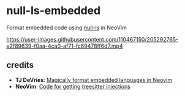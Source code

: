 # null-ls-embedded

Format embedded code using [null-ls](https://github.com/jose-elias-alvarez/null-ls.nvim) in NeoVim

https://user-images.githubusercontent.com/110467150/205292765-e2f89639-f0aa-4ca0-af71-fc69478ff6d7.mp4

## credits

- **TJ DeVries**: [Magically format embedded languages in Neovim](https://www.youtube.com/watch?v=v3o9YaHBM4Q)  
- **NeoVim**: [Code for getting treesitter injections](https://github.com/neovim/neovim/blob/86f9e29c86af9a7f6eb30a7d8ff529898a8b20ec/runtime/lua/vim/treesitter/languagetree.lua#L337)  
